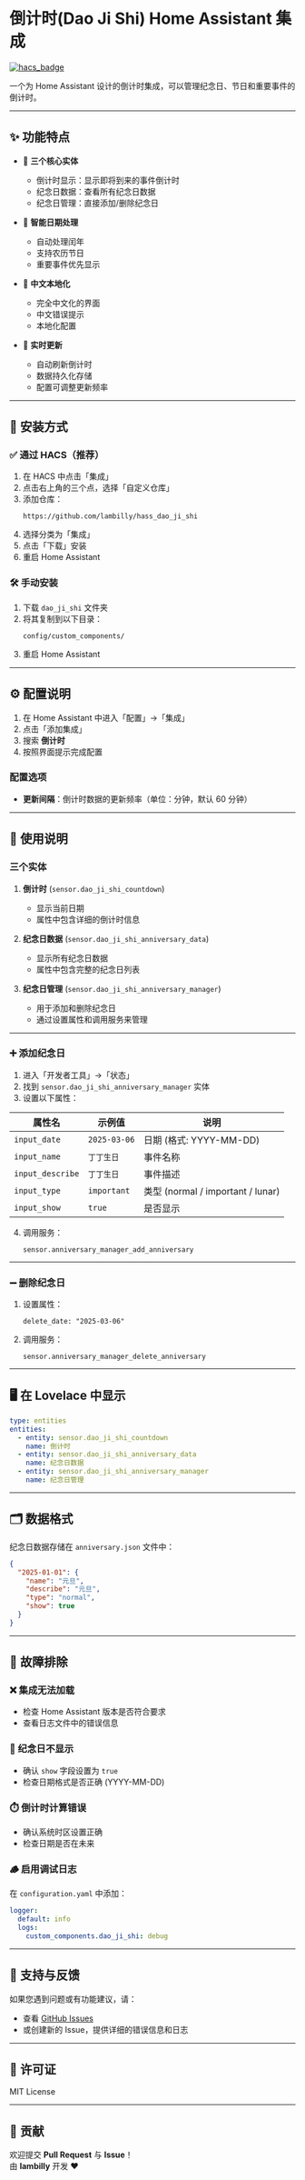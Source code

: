 # 倒计时(Dao Ji Shi) Home Assistant 集成

[![hacs_badge](https://img.shields.io/badge/HACS-Custom-41BDF5.svg)](https://github.com/hacs/integration)

一个为 Home Assistant 设计的倒计时集成，可以管理纪念日、节日和重要事件的倒计时。

---

## ✨ 功能特点

- 🎯 **三个核心实体**  
  - 倒计时显示：显示即将到来的事件倒计时  
  - 纪念日数据：查看所有纪念日数据  
  - 纪念日管理：直接添加/删除纪念日  

- 📅 **智能日期处理**  
  - 自动处理闰年  
  - 支持农历节日  
  - 重要事件优先显示  

- 🎨 **中文本地化**  
  - 完全中文化的界面  
  - 中文错误提示  
  - 本地化配置  

- 🔄 **实时更新**  
  - 自动刷新倒计时  
  - 数据持久化存储  
  - 配置可调整更新频率  

---

## 🧩 安装方式

### ✅ 通过 HACS（推荐）

1. 在 HACS 中点击「集成」  
2. 点击右上角的三个点，选择「自定义仓库」  
3. 添加仓库：  
   ```
   https://github.com/lambilly/hass_dao_ji_shi
   ```
4. 选择分类为「集成」  
5. 点击「下载」安装  
6. 重启 Home Assistant  

### 🛠️ 手动安装

1. 下载 `dao_ji_shi` 文件夹  
2. 将其复制到以下目录：  
   ```
   config/custom_components/
   ```
3. 重启 Home Assistant  

---

## ⚙️ 配置说明

1. 在 Home Assistant 中进入「配置」→「集成」  
2. 点击「添加集成」  
3. 搜索 **倒计时**  
4. 按照界面提示完成配置  

### 配置选项
- **更新间隔**：倒计时数据的更新频率（单位：分钟，默认 60 分钟）  

---

## 📡 使用说明

### 三个实体

1. **倒计时** (`sensor.dao_ji_shi_countdown`)  
   - 显示当前日期  
   - 属性中包含详细的倒计时信息  

2. **纪念日数据** (`sensor.dao_ji_shi_anniversary_data`)  
   - 显示所有纪念日数据  
   - 属性中包含完整的纪念日列表  

3. **纪念日管理** (`sensor.dao_ji_shi_anniversary_manager`)  
   - 用于添加和删除纪念日  
   - 通过设置属性和调用服务来管理  

---

### ➕ 添加纪念日

1. 进入「开发者工具」→「状态」  
2. 找到 `sensor.dao_ji_shi_anniversary_manager` 实体  
3. 设置以下属性：

| 属性名 | 示例值 | 说明 |
|--------|---------|------|
| `input_date` | `2025-03-06` | 日期 (格式: YYYY-MM-DD) |
| `input_name` | `丁丁生日` | 事件名称 |
| `input_describe` | `丁丁生日` | 事件描述 |
| `input_type` | `important` | 类型 (normal / important / lunar) |
| `input_show` | `true` | 是否显示 |

4. 调用服务：  
   ```
   sensor.anniversary_manager_add_anniversary
   ```

---

### ➖ 删除纪念日

1. 设置属性：  
   ```
   delete_date: "2025-03-06"
   ```
2. 调用服务：  
   ```
   sensor.anniversary_manager_delete_anniversary
   ```

---

## 🖥️ 在 Lovelace 中显示

```yaml
type: entities
entities:
  - entity: sensor.dao_ji_shi_countdown
    name: 倒计时
  - entity: sensor.dao_ji_shi_anniversary_data
    name: 纪念日数据
  - entity: sensor.dao_ji_shi_anniversary_manager
    name: 纪念日管理
```

---

## 🗂️ 数据格式

纪念日数据存储在 `anniversary.json` 文件中：

```json
{
  "2025-01-01": {
    "name": "元旦",
    "describe": "元旦",
    "type": "normal",
    "show": true
  }
}
```

---

## 🧰 故障排除

### ❌ 集成无法加载
- 检查 Home Assistant 版本是否符合要求  
- 查看日志文件中的错误信息  

### 📅 纪念日不显示
- 确认 `show` 字段设置为 `true`  
- 检查日期格式是否正确 (YYYY-MM-DD)  

### ⏱️ 倒计时计算错误
- 确认系统时区设置正确  
- 检查日期是否在未来  

### 🪵 启用调试日志
在 `configuration.yaml` 中添加：

```yaml
logger:
  default: info
  logs:
    custom_components.dao_ji_shi: debug
```

---

## 💬 支持与反馈

如果您遇到问题或有功能建议，请：
- 查看 [GitHub Issues](https://github.com/lambilly/hass_dao_ji_shi/issues)
- 或创建新的 Issue，提供详细的错误信息和日志  

---

## 📜 许可证
MIT License  

---

## 🤝 贡献
欢迎提交 **Pull Request** 与 **Issue**！  
由 **lambilly** 开发 ❤️
